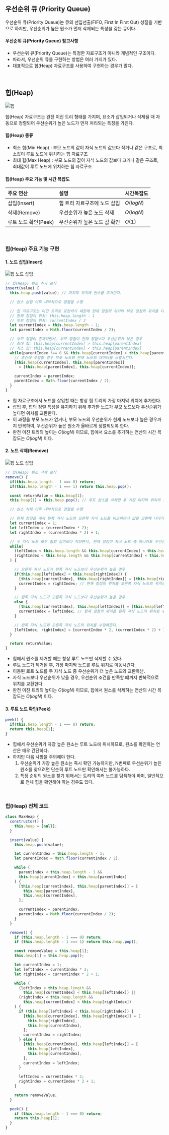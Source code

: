 ## 우선순위 큐 (Priority Queue)

우선순위 큐(Priority Queue)는 큐의 선입선출(FIFO, First In First Out) 성질을 기반으로 하지만, 우선순위가 높은 원소가 먼저 삭제되는 특성을 갖는 큐이다.

#### 우선순위 큐(Priority Queue) 참고사항

- 우선순위 큐(Priority Queue)는 특정한 자료구조가 아니라 개념적인 구조이다.
- 따라서, 우선순위 큐를 구현하는 방법은 여러 가지가 있다.
- 대표적으로 힙(Heap) 자료구조를 사용하여 구현하는 경우가 많다.

<br />

## 힙(Heap)

![힙](/assets/images/algorithm/sort/heap.webp)

힙(Heap) 자료구조는 완전 이진 트리 형태를 가지며, 요소가 삽입되거나 삭제될 때 자동으로 정렬되어 우선순위가 높은 노드가 먼저 처리되는 특징을 가진다.

#### 힙(Heap) 종류

- 최소 힙(Min Heap) : 부모 노드의 값이 자식 노드의 값보다 작거나 같은 구조로, 최소값이 루트 노드에 위치하는 힙 자료구조
- 최대 힙(Max Heap) : 부모 노드의 값이 자식 노드의 값보다 크거나 같은 구조로, 최대값이 루트 노드에 위치하는 힙 자료구조

#### 힙(Heap) 주요 기능 및 시간 복잡도

| 주요 연산            | 설명                         | 시간복잡도 |
| :------------------- | :--------------------------- | :--------- |
| 삽입(Insert)         | 힙 트리 자료구조에 노드 삽입 | $O(logN)$  |
| 삭제(Remove)         | 우선순위가 높은 노드 삭제    | $O(logN)$  |
| 루트 노드 확인(Peek) | 우선순위가 높은 노드 값 확인 | $O(1)$     |

<br />

### 힙(Heap) 주요 기능 구현

#### 1. 노드 삽입(Insert)

![힙 노드 삽입](/assets/images/algorithm/sort/heap_sort_insertion.webp)

```javascript
// 힙(Heap) 원소 추가 로직
insert(value) {
  this.heap.push(value); // 마지막 위치에 원소를 추가한다.

  // 원소 삽입 이후 내부적으로 정렬을 수행

  // 힙 자료구조는 이진 트리로 표현하기 때문에 현재 정점의 위치와 부모 정점의 위치를 다음과 같이 가지고 올 수 있다.
  // 현재 정점의 위치: this.heap.length - 1
  // 부모 정점의 위치: currentIndex / 2
  let currentIndex = this.heap.length - 1;
  let parentIndex = Math.floor(currentIndex / 2);

  // 부모 정점이 존재하면서, 부모 정점이 현재 정점보다 우선순위가 낮은 경우
  // 최대 힙: this.heap[currentIndex] > this.heap[parentIndex]
  // 최소 힙: this.heap[currentIndex] < this.heap[parentIndex]
  while(parentIndex !== 0 && this.heap[currentIndex] > this.heap[parentIndex]) {
    // 조건에 부합할 경우 부모 노드와 현재 노드의 데이터를 스왑시킨다.
    [this.heap[currentIndex], this.heap[parentIndex]]
      = [this.heap[parentIndex], this.heap[currentIndex]];

    currentIndex = parentIndex;
    parentIndex = Math.floor(currentIndex / 2);
  }
}
```

- 힙 자료구조에서 노드를 삽입할 때는 항상 힙 트리의 가장 마지막 위치에 추가한다.
- 삽입 후, 힙의 정렬 특성을 유지하기 위해 추가한 노드가 부모 노드보다 우선순위가 높다면 위치를 교환한다.
- 이 과정을 부모 노드가 없거나, 부모 노드의 우선순위가 현재 노드보다 높은 경우까지 반복하여, 우선순위가 높은 원소가 올바르게 정렬되도록 한다.
- 완전 이진 트리의 높이는 $O(log N)$ 이므로, 힙에서 요소를 추가하는 연산의 시간 복잡도는 $O(log N)$ 이다.

#### 2. 노드 삭제(Remove)

![힙 노드 삽입](/assets/images/algorithm/sort/heap_sort_remove.webp)

```javascript
// 힙(Heap) 원소 삭제 로직
remove() {
  if(this.heap.length - 1 === 0) return;
  if(this.heap.length - 1 === 1) return this.heap.pop();

  const returnValue = this.heap[1];
  this.heap[1] = this.heap.pop(); // 루트 원소를 삭제한 후 가장 마지막 위치의 원소를 루트 노드에 "임시적"으로 배치한다.

  // 원소 삭제 이후 내부적으로 정렬을 수행

  // 현재 정점을 계속 왼쪽 자식 노드와 오른쪽 자식 노드를 비교하면서 값을 교환해 나아가야 한다.
  let currentIndex = 1;
  let leftIndex = (currentIndex * 2);
  let rightIndex = (currentIndex * 2) + 1;

  // 두 자식 노드 모두 힙의 길이보다 작으면서, 현재 정점이 자식 노드 중 하나라도 우선순위가 높을 경우 값을 교환한다.
  while(
    (leftIndex < this.heap.length && this.heap[currentIndex] < this.heap[leftIndex]) ||
    (rightIndex < this.heap.length && this.heap[currentIndex] < this.heap[rightIndex])
  ) {

    // 오른쪽 자식 노드가 왼쪽 자식 노드보다 우선순위가 높을 경우
    if(this.heap[leftIndex] < this.heap[rightIndex]) {
      [this.heap[currentIndex], this.heap[rightIndex]] = [this.heap[rightIndex], this.heap[currentIndex]];
      currentIndex = rightIndex; // 현재 정점의 위치를 오른쪽 자식 노드의 위치로 수정
    }

    // 왼쪽 자식 노드가 오른쪽 자식 노드보다 우선순위가 높을 경우
    else {
      [this.heap[currentIndex], this.heap[leftIndex]] = [this.heap[leftIndex], this.heap[currentIndex]];
      currentIndex = leftIndex; // 현재 정점의 위치를 왼쪽 자식 노드의 위치로 수정
    }

    // 왼쪽 자식 노드와 오른쪽 자식 노드의 위치를 수정해준다.
    [leftIndex, rightIndex] = [currentIndex * 2, (currentIndex * 2) + 1];
  }

  return returnValue;
}
```

- 힙에서 원소를 제거할 때는 항상 루트 노드만 삭제할 수 있다.
- 루트 노드가 제거된 후, 가장 마지막 노드를 루트 위치로 이동시킨다.
- 이동된 로트 노드를 두 자식 노드 중 우선순위가 더 높은 노드와 교환하낟.
- 자식 노드보다 우선순위가 낮을 경우, 우선순위 조건을 만족할 떄까지 반복적으로 위치를 교환한다.
- 완전 이진 트리의 높이는 $O(log N)$ 이므로, 힙에서 원소를 삭제하는 연산의 시간 복잡도는 $O(log N)$ 이다.

#### 3. 루트 노드 확인(Peek)

```javascript
peek() {
  if(this.heap.length - 1 === 0) return;
  return this.heap[1];
}
```

- 힙에서 우선순위가 자장 높은 원소는 루트 노드에 위치하므로, 원소를 확인하는 연산은 매우 간단하다.
- 하지만 다음 사항을 주의해야 한다.
  1. 우선순위가 가장 높은 원소는 즉시 확인 가능하지만, N번째로 우선순위가 높은 원소를 찾으려면 단순히 루트 노드만 확인해서는 불가능하다.
  2. 특정 순위의 원소를 찾기 위해서는 트리의 여러 노드를 탐색해야 하며, 일반적으로 전체 힙을 확인해야 하는 경우도 있다.

<br />

### 힙(Heap) 전체 코드

```javascript
class MaxHeap {
  constructor() {
    this.heap = [null];
  }

  insert(value) {
    this.heap.push(value);

    let currentIndex = this.heap.length - 1;
    let parentIndex = Math.floor(currentIndex / 2);

    while (
      parentIndex < this.heap.length - 1 &&
      this.heap[currentIndex] > this.heap[parentIndex]
    ) {
      [this.heap[currentIndex], this.heap[parentIndex]] = [
        this.heap[parentIndex],
        this.heap[currentIndex],
      ];

      currentIndex = parentIndex;
      parentIndex = Math.floor(currentIndex / 2);
    }
  }

  remove() {
    if (this.heap.length - 1 === 0) return;
    if (this.heap.length - 1 === 1) return this.heap.pop();

    const removeValue = this.heap[1];
    this.heap[1] = this.heap.pop();

    let currentIndex = 1;
    let leftIndex = currentIndex * 2;
    let rightIndex = currentIndex * 2 + 1;

    while (
      (leftIndex < this.heap.length &&
        this.heap[currentIndex] < this.heap[leftIndex]) ||
      (rightIndex < this.heap.length &&
        this.heap[currentIndex] < this.heap[rightIndex])
    ) {
      if (this.heap[leftIndex] < this.heap[rightIndex]) {
        [this.heap[currentIndex], this.heap[rightIndex]] = [
          this.heap[rightIndex],
          this.heap[currentIndex],
        ];
        currentIndex = rightIndex;
      } else {
        [this.heap[currentIndex], this.heap[leftIndex]] = [
          this.heap[leftIndex],
          this.heap[currentIndex],
        ];
        currentIndex = leftIndex;
      }

      leftIndex = currentIndex * 2;
      rightIndex = currentIndex * 2 + 1;
    }

    return removeValue;
  }

  peek() {
    if (this.heap.length - 1 === 0) return;
    return this.heap[1];
  }
}
```
